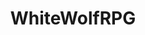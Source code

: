 ---
title: WhiteWolfRPG
crosslinks:
- rpg
- spam
- lfg
- metric_units
- lego
- anime_irl
- SchreckNet
- AskGameMasters
- DnD
- Serendipity
- roll20LFG
- hostsresplendent
- nocontext
- homeless
- exalted
---